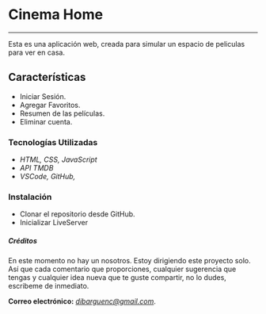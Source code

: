 # Cinema Home 

--------------------------------------------------------

<p>Esta es una aplicación web, creada para simular un espacio de peliculas para ver en casa. </p>

## Características

- Iniciar Sesión.
- Agregar Favoritos.
- Resumen de las películas.
- Eliminar cuenta.

### Tecnologías Utilizadas

- *HTML, CSS, JavaScript*
- *API TMDB*
- *VSCode, GitHub,*

### Instalación

 - Clonar el repositorio desde GitHub.
 - Inicializar LiveServer

##### Créditos 

<p>En este momento no hay un nosotros. Estoy dirigiendo este proyecto solo. Así que cada comentario que proporciones, cualquier sugerencia que tengas y cualquier idea nueva que te guste compartir, no lo dudes, escribeme de inmediato.</p>

**Correo electrónico:** *dibarguenc@gmail.com*.

